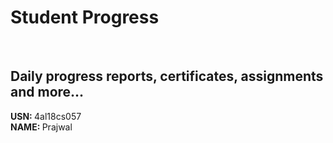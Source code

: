 # Student Progress
<br>

## Daily progress reports, certificates, assignments and more...

<b> USN: </b> 4al18cs057    <br>
<b> NAME: </b>  Prajwal
